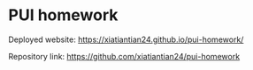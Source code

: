 # PUI homework

Deployed website: https://xiatiantian24.github.io/pui-homework/

Repository link: https://github.com/xiatiantian24/pui-homework
